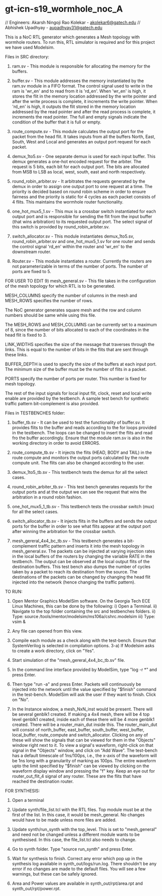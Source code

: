 # gt-icn-s19_wormhole_noc_A

// Engineers: Akarsh Ningoji Rao Kolekar - akolekar6@gatech.edu
//		Abhishek Upadhyay - aupadhyay31@gatech.edu

This is a NoC RTL generator which generates a Mesh topology with wormhole routers. 
To run this, RTL simulator is required and for this project we have used Modelsim. 

Files in SRC directory:

1) ram.sv - This module is responsible for allocating the memory for the buffers.

2) buffer.sv - This module addresses the memory instantiated by the ram.sv module in a FIFO format. 
The control signal used to write in the ram is 'wr_en' and to read from it is 'rd_en'. 
When 'wr_en' is high, it stores the flit in the memory location addressed by the write pointer and after the write process is complete, it increments the write pointer. 
When 'rd_en' is high, it outputs the flit stored in the memory location addressed by the read pointer and after the read process is complete, it increments the read pointer. 
The full and empty signals indicate the condition of the buffer that it is full or empty.

3) route_compute.sv - This module calculates the output port for the packet from the head flit. 
It takes inputs from all the buffers North, East, South, West and Local and generates an output port request for each packet.

4) demux_1to5.sv - One separate demux is used for each input buffer. 
This demux generates a one-hot encoded request for the arbiter. The request is 5 bits, each bit for each output port. 
The bits are allocated from MSB to LSB as local, west, south, east and north respectively.

5) round_robin_arbiter.sv - It arbitrates the requests generated by the demux in order to assign one output port to one request at a time. 
The priority is decided based on round robin scheme in order to ensure fairness and the priority is static for 4 cycles as each packet consists of 4 flits. 
This maintains the wormhole router functionality.

6) one_hot_mux5_1.sv - This mux is a crossbar switch instantiated for each output port and is responsible for sending the flit from the input buffer (that wins arbitration) to its requested output port. 
The select signal of this switch is provided by round_robin_arbiter.sv.

7) switch_allocator.sv - This module instantiates demux_1to5.sv, round_robin_arbiter.sv and one_hot_mux5_1.sv for one router and sends the control signal 'rd_en' within the router and 'wr_en' to the downstream router.

8) Router.sv - This module instantiates a router. Currently the routers are not parameterizable in terms of the number of ports. 
The number of ports are fixed to 5.

FOR USER TO EDIT
9) mesh_general.sv - This file takes in the configuration of the mesh topology for which RTL is to be generated. 

MESH_COLUMNS specify the number of columns in the mesh and MESH_ROWS specifies the number of rows. 

The NoC generator generates square mesh and the row and column numbers should be same while using this file. 

The MESH_ROWS and MESH_COLUMNS can be currently set to a maximum of 8, since the number of bits allocated to each of the coordinates in the head flit is fixed to 3. 

LINK_WIDTHS specifies the size of the message that traverses through the links. This is equal to the number of bits in the flits that are sent through these links. 

BUFFER_DEPTH is used to specify the size of the buffers at each input port. The minimum size of the buffer must be the number of flits in a packet. 

PORTS specify the number of ports per router. This number is fixed for mesh topology. 

The rest of the input signals for local input flit, clock, reset and local write enable are provided by the testbench. 
A sample test bench for synthetic traffic pattern bit-complement is also provided.

Files in TESTBENCHES folder:

1) buffer_tb.sv - It can be used to test the functionality of buffer.sv. 
It provides flits to the buffer and reads according to the for loops provided in the testbench. 
The loops can be changed to insert the flits and read fro the buffer accordingly. 
Ensure that the module ram.sv is also in the working directory in order to avoid ERRORS.

2) route_compute_tb.sv - It injects the flits (HEAD, BODY and TAIL) in the route compute and monitors the output ports calculated by the route compute unit. 
The flits can also be changed according to the user.

3) demux_1to5_tb.sv - This testbench tests the demux for all the select cases.

4) round_robin_arbiter_tb.sv - This test bench generates requests for the output ports and at the output we can see the request that wins the arbitration in a round robin fashion.

5) one_hot_mux5_1_tb.sv - This testbench tests the crossbar switch (mux) for all the select cases.

6) switch_allocator_tb.sv - It injects flits in the buffers and sends the output ports for the buffer in order to see what flits appear at the output port after winning the arbitration for the crossbar switch.

7) mesh_gereral_4x4_bc_tb.sv - This testbench generates a bit-complement traffic pattern and inserts it into the mesh topology in mesh_general.sv. 
The packets can be injected at varying injection rates in the local buffers of the routers by changing the variable RATE in the testbench. 
The output can be observed at the local output flits of the destination buffers. 
This test bench also dumps the number of cycles taken by a packet to reach its destination from the source. 
The destinations of the packets can be changed by changing the head flit injected into the network (hence changing the traffic pattern).

TO RUN:
1) Open Mentor Graphics ModelSim software. On the Georgia Tech ECE Linux Machines, this can be done by the following:
	i) Open a Terminal.
	ii) Navigate to the top folder containing the src and testbenches folders.
	ii) Type: source /tools/mentor/modelsim/ms106a/cshrc.modelsim
	iii) Type: vsim &

2) Any file can opened from this view.

3) Compile each module as a check along with the test-bench. Ensure that SystemVerilog is selected in compilation options.
3-a) If Modelsim asks to create a work directory, click on "Yes".

4) Start simulation of the "mesh_gereral_4x4_bc_tb.sv" file. 

5) In the command line interface provided by ModelSim, type "log -r *" and press Enter.

6) Then type "run -a" and press Enter. Packets will continuously be injected into the network until the value specified by "$finish" command in the test-bench. ModelSim will ask the user if they want to finish. Click on "No".

7) In the Instance window, a mesh_NxN_inst would be present. There will be several genblk1 created. If making a 4x4 mesh, there will be 4 top level genblk1 created, inside each of these there will be 4 more genblk1 created. There will be a router_main_dut inside this. The router_main_dut will consist of north_buffer, east_buffer, south_buffer, west_buffer, local_buffer, route_compute and switch_allocator. Clicking on any of these will show the signals that can be viewed for them in the "Objects" window right next to it. To view a signal's waveform, right-click on that signal in the "Objects" window, and click on "Add Wave". The test-bench has a default timescale of 1ns/100ps, i.e., the x-axis of the waveform will be 1ns long with a granularity of marking as 100ps. The entire waveform upto the limit specified by "$finish" can be viewed by clicking on the waveform display window and pressing the "f" key. Keep an eye out for router_out_flit_4 signal of any router. These are the flits that have reached the destination router.

FOR SYNTHESIS:
1) Open a terminal

2) Update synth/file_list.tcl with the RTL files. Top module must be at the first of the list. In this case, it would be mesh_general. No changes would have to be made unless more files are added.

3) Update synth/run_synth with the top_level. This is set to "mesh_general" and need not be changed unless a different module wants to be synthesised. In this case, the file_list.tcl also needs to change.

4) Go to synth folder. Type "source run_synth" and press Enter.

5) Wait for synthesis to finish. Correct any error which pop up in the synthesis log available in synth_out/logs/run.log. There shouldn't be any error if no changes are made to the default files. You will see a few warnings, but these can be safely ignored.

6) Area and Power values are available in synth_out/rpt/area.rpt and synth_out/rpt/power.rpt.
